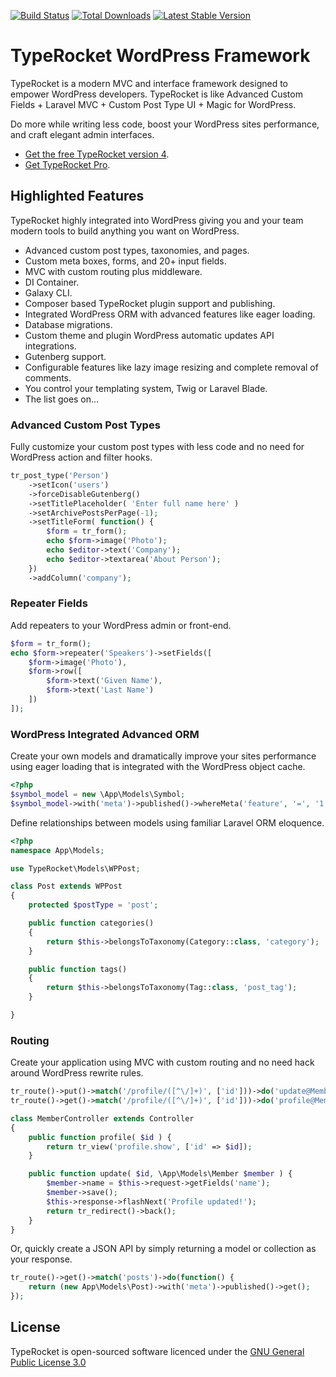 [![Build Status](https://travis-ci.org/TypeRocket/core.svg?branch=master)](https://travis-ci.org/TypeRocket/core) [![Total Downloads](https://poser.pugx.org/TypeRocket/core/d/total.svg)](https://packagist.org/packages/TypeRocket/core) [![Latest Stable Version](https://poser.pugx.org/TypeRocket/core/v/stable.svg)](https://packagist.org/packages/TypeRocket/core)


# TypeRocket WordPress Framework

TypeRocket is a modern MVC and interface framework designed to empower WordPress developers. TypeRocket is like Advanced Custom Fields + Laravel MVC + Custom Post Type UI + Magic for WordPress. 

Do more while writing less code, boost your WordPress sites performance, and craft elegant admin interfaces. 

- [Get the free TypeRocket version 4](http://typerocket.com/docs/v4).
- [Get TypeRocket Pro](http://typerocket.com/).

## Highlighted Features

TypeRocket highly integrated into WordPress giving you and your team modern tools to build anything you want on WordPress.

- Advanced custom post types, taxonomies, and pages.
- Custom meta boxes, forms, and 20+ input fields.
- MVC with custom routing plus middleware.
- DI Container.
- Galaxy CLI.
- Composer based TypeRocket plugin support and publishing.
- Integrated WordPress ORM with advanced features like eager loading.
- Database migrations.
- Custom theme and plugin WordPress automatic updates API integrations.
- Gutenberg support.
- Configurable features like lazy image resizing and complete removal of comments.
- You control your templating system, Twig or Laravel Blade.
- The list goes on...

### Advanced Custom Post Types

Fully customize your custom post types with less code and no need for WordPress action and filter hooks.   

```php
tr_post_type('Person')
    ->setIcon('users')
    ->forceDisableGutenberg()
    ->setTitlePlaceholder( 'Enter full name here' )
    ->setArchivePostsPerPage(-1);
    ->setTitleForm( function() {
        $form = tr_form();
        echo $form->image('Photo');
        echo $editor->text('Company');
        echo $editor->textarea('About Person');
    })
    ->addColumn('company');
```

### Repeater Fields

Add repeaters to your WordPress admin or front-end.  

```php
$form = tr_form();
echo $form->repeater('Speakers')->setFields([
    $form->image('Photo'),
    $form->row([
        $form->text('Given Name'),
        $form->text('Last Name')
    ])
]);
```

### WordPress Integrated Advanced ORM

Create your own models and dramatically improve your sites performance using eager loading that is integrated with the WordPress object cache.

```php
<?php
$symbol_model = new \App\Models\Symbol;
$symbol_model->with('meta')->published()->whereMeta('feature', '=', '1')->get();
```

Define relationships between models using familiar Laravel ORM eloquence.

```php
<?php
namespace App\Models;

use TypeRocket\Models\WPPost;

class Post extends WPPost
{
    protected $postType = 'post';

    public function categories()
    {
        return $this->belongsToTaxonomy(Category::class, 'category');
    }

    public function tags()
    {
        return $this->belongsToTaxonomy(Tag::class, 'post_tag');
    }

}
```

### Routing 

Create your application using MVC with custom routing and no need hack around WordPress rewrite rules.

```php
tr_route()->put()->match('/profile/([^\/]+)', ['id']))->do('update@Member');
tr_route()->get()->match('/profile/([^\/]+)', ['id']))->do('profile@Member');
```

```php
class MemberController extends Controller
{
    public function profile( $id ) {
        return tr_view('profile.show', ['id' => $id]);
    }

    public function update( $id, \App\Models\Member $member ) {
        $member->name = $this->request->getFields('name');
        $member->save();
        $this->response->flashNext('Profile updated!');
        return tr_redirect()->back();
    }
}
```

Or, quickly create a JSON API by simply returning a model or collection as your response.

```php
tr_route()->get()->match('posts')->do(function() {
    return (new App\Models\Post)->with('meta')->published()->get();
});
```

## License

TypeRocket is open-sourced software licenced under the [GNU General Public License 3.0](https://www.gnu.org/licenses/gpl-3.0.en.html)
